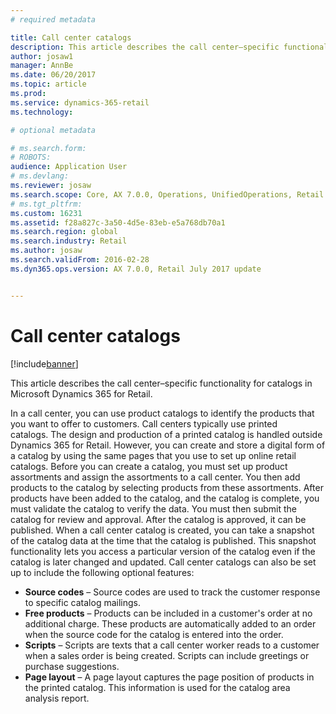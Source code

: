 ```yaml
---
# required metadata

title: Call center catalogs
description: This article describes the call center–specific functionality for catalogs in Microsoft Dynamics 365 for Retail.
author: josaw1
manager: AnnBe
ms.date: 06/20/2017
ms.topic: article
ms.prod: 
ms.service: dynamics-365-retail
ms.technology: 

# optional metadata

# ms.search.form: 
# ROBOTS: 
audience: Application User
# ms.devlang: 
ms.reviewer: josaw
ms.search.scope: Core, AX 7.0.0, Operations, UnifiedOperations, Retail
# ms.tgt_pltfrm: 
ms.custom: 16231
ms.assetid: f28a827c-3a50-4d5e-83eb-e5a768db70a1
ms.search.region: global
ms.search.industry: Retail
ms.author: josaw
ms.search.validFrom: 2016-02-28
ms.dyn365.ops.version: AX 7.0.0, Retail July 2017 update


---
```


# Call center catalogs

[!include[banner](includes/banner.md)]


This article describes the call center–specific functionality for catalogs in Microsoft Dynamics 365 for Retail.

In a call center, you can use product catalogs to identify the products that you want to offer to customers. Call centers typically use printed catalogs. The design and production of a printed catalog is handled outside Dynamics 365 for Retail. However, you can create and store a digital form of a catalog by using the same pages that you use to set up online retail catalogs. Before you can create a catalog, you must set up product assortments and assign the assortments to a call center. You then add products to the catalog by selecting products from these assortments. After products have been added to the catalog, and the catalog is complete, you must validate the catalog to verify the data. You must then submit the catalog for review and approval. After the catalog is approved, it can be published. When a call center catalog is created, you can take a snapshot of the catalog data at the time that the catalog is published. This snapshot functionality lets you access a particular version of the catalog even if the catalog is later changed and updated. Call center catalogs can also be set up to include the following optional features:

-   **Source codes** – Source codes are used to track the customer response to specific catalog mailings.
-   **Free products** – Products can be included in a customer's order at no additional charge. These products are automatically added to an order when the source code for the catalog is entered into the order.
-   **Scripts** – Scripts are texts that a call center worker reads to a customer when a sales order is being created. Scripts can include greetings or purchase suggestions.
-   **Page layout** – A page layout captures the page position of products in the printed catalog. This information is used for the catalog area analysis report.




